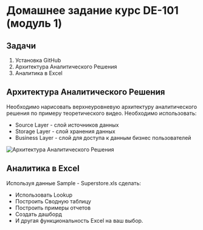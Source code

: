 # Домашнее задание курс DE-101 (модуль 1)

## Задачи
1. Установка GitHub
2. Архитектура Аналитического Решения
3. Аналитика в Excel

## Архитектура Аналитического Решения
Необходимо нарисовать верхнеуровневую архитектуру аналитического решения по примеру теоретического видео. Необходимо использовать:
* Source Layer - слой источников данных
* Storage Layer - слой хранения данных
* Business Layer - слой для доступа к данным бизнес пользователей



![Архитектура Аналитического Решения](/arch.png)

## Аналитика в Excel

Используя данные Sample - Superstore.xls сделать:
* Использовать Lookup
* Построить Сводную таблицу
* Построить примеры отчетов
* Создать дашборд
* И другая функциональность Excel на ваш выбор.





